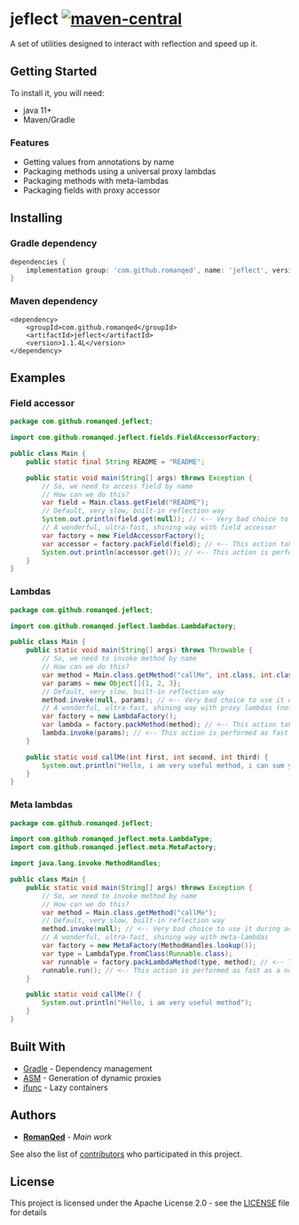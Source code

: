# jeflect [![maven-central](https://img.shields.io/maven-central/v/com.github.romanqed/jeflect/1.1.4L?color=blue)](https://repo1.maven.org/maven2/com/github/romanqed/jeflect/1.1.4L)

A set of utilities designed to interact with reflection and speed up it.

## Getting Started

To install it, you will need:

* java 11+
* Maven/Gradle

### Features

* Getting values from annotations by name
* Packaging methods using a universal proxy lambdas
* Packaging methods with meta-lambdas
* Packaging fields with proxy accessor

## Installing

### Gradle dependency

```Groovy
dependencies {
    implementation group: 'com.github.romanqed', name: 'jeflect', version: '1.1.4L'
}
```

### Maven dependency

```
<dependency>
    <groupId>com.github.romanqed</groupId>
    <artifactId>jeflect</artifactId>
    <version>1.1.4L</version>
</dependency>
```

## Examples

### Field accessor

```Java
package com.github.romanqed.jeflect;

import com.github.romanqed.jeflect.fields.FieldAccessorFactory;

public class Main {
    public static final String README = "README";

    public static void main(String[] args) throws Exception {
        // So, we need to access field by name
        // How can we do this?
        var field = Main.class.getField("README");
        // Default, very slow, built-in reflection way
        System.out.println(field.get(null)); // <-- Very bad choice to use it during active calculating
        // A wonderful, ultra-fast, shining way with field accessor
        var factory = new FieldAccessorFactory();
        var accessor = factory.packField(field); // <-- This action takes a long time, do this only once
        System.out.println(accessor.get()); // <-- This action is performed as fast as a normal field access
    }
}
```

### Lambdas

```Java
package com.github.romanqed.jeflect;

import com.github.romanqed.jeflect.lambdas.LambdaFactory;

public class Main {
    public static void main(String[] args) throws Throwable {
        // So, we need to invoke method by name
        // How can we do this?
        var method = Main.class.getMethod("callMe", int.class, int.class, int.class);
        var params = new Object[]{1, 2, 3};
        // Default, very slow, built-in reflection way
        method.invoke(null, params); // <-- Very bad choice to use it during active calculating
        // A wonderful, ultra-fast, shining way with proxy lambdas (not so fast as meta-lambdas, but more universal)
        var factory = new LambdaFactory();
        var lambda = factory.packMethod(method); // <-- This action takes a long time, do this only once
        lambda.invoke(params); // <-- This action is performed as fast as a normal method call
    }

    public static void callMe(int first, int second, int third) {
        System.out.println("Hello, i am very useful method, i can sum your numbers: " + (first + second + third));
    }
}
```

### Meta lambdas

```Java
package com.github.romanqed.jeflect;

import com.github.romanqed.jeflect.meta.LambdaType;
import com.github.romanqed.jeflect.meta.MetaFactory;

import java.lang.invoke.MethodHandles;

public class Main {
    public static void main(String[] args) throws Exception {
        // So, we need to invoke method by name
        // How can we do this?
        var method = Main.class.getMethod("callMe");
        // Default, very slow, built-in reflection way
        method.invoke(null); // <-- Very bad choice to use it during active calculating
        // A wonderful, ultra-fast, shining way with meta-lambdas
        var factory = new MetaFactory(MethodHandles.lookup());
        var type = LambdaType.fromClass(Runnable.class);
        var runnable = factory.packLambdaMethod(type, method); // <-- This action takes a long time, do this only once
        runnable.run(); // <-- This action is performed as fast as a normal method call
    }

    public static void callMe() {
        System.out.println("Hello, i am very useful method");
    }
}
```

## Built With

* [Gradle](https://gradle.org) - Dependency management
* [ASM](https://asm.ow2.io) - Generation of dynamic proxies
* [jfunc](https://github.com/RomanQed/jfunc) - Lazy containers

## Authors

* **[RomanQed](https://github.com/RomanQed)** - *Main work*

See also the list of [contributors](https://github.com/RomanQed/jeflect/contributors)
who participated in this project.

## License

This project is licensed under the Apache License 2.0 - see the [LICENSE](LICENSE) file for details
